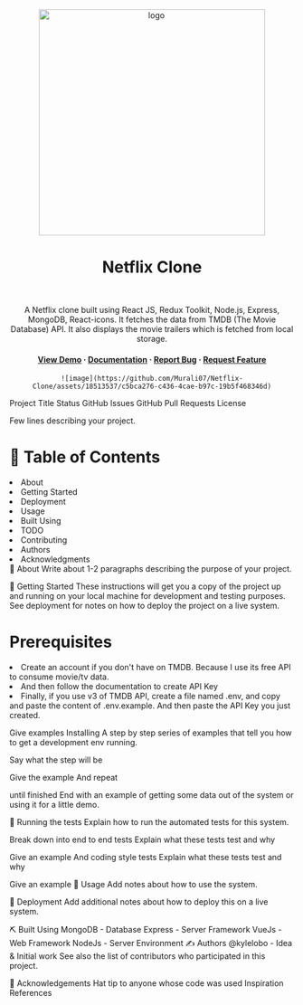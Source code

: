 <div align="center">

  <img src="https://user-images.githubusercontent.com/99184393/211183762-03b6e9b4-9fcd-4874-a0e4-20cf00537c06.gif" alt="logo" width="400" height="auto" />

  <h1>Netflix Clone</h1>
  <br />

  <p>A Netflix clone built using React JS, Redux Toolkit, Node.js, Express, MongoDB, React-icons. It fetches the data from TMDB (The Movie Database) API. It also displays the movie trailers which is fetched from local storage.</p>
  
  <h4>
    <a href="https://fascinating-marzipan-c9fd15.netlify.app/">View Demo</a>
  <span> · </span>
    <a href="https://github.com/Murali07/Netflix-Clone#readme">Documentation</a>
  <span> · </span>
    <a href="https://github.com/SashenJayathilaka/NETFLIX-Clone/issues">Report Bug</a>
  <span> · </span>
    <a href="https://github.com/SashenJayathilaka/NETFLIX-Clone/issues">Request Feature</a>
  </h4>  

    ![image](https://github.com/Murali07/Netflix-Clone/assets/18513537/c5bca276-c436-4cae-b97c-19b5f468346d)

  
</div>

Project Title
Status GitHub Issues GitHub Pull Requests License

Few lines describing your project.
# 📝 Table of Contents
<li>About</li>
<li>Getting Started</li>
<li>Deployment</li>
<li>Usage</li>
<li>Built Using</li>
<li>TODO</li>
<li>Contributing</li>
<li>Authors</li>
<li>Acknowledgments</li>
🧐 About
Write about 1-2 paragraphs describing the purpose of your project.

🏁 Getting Started
These instructions will get you a copy of the project up and running on your local machine for development and testing purposes. See deployment for notes on how to deploy the project on a live system.

# Prerequisites
<li>Create an account if you don't have on TMDB. Because I use its free API to consume movie/tv data.</li>
<li>And then follow the documentation to create API Key</li>
<li>Finally, if you use v3 of TMDB API, create a file named .env, and copy and paste the content of .env.example. And then paste the API Key you just created.</li>

Give examples
Installing
A step by step series of examples that tell you how to get a development env running.

Say what the step will be

Give the example
And repeat

until finished
End with an example of getting some data out of the system or using it for a little demo.

🔧 Running the tests
Explain how to run the automated tests for this system.

Break down into end to end tests
Explain what these tests test and why

Give an example
And coding style tests
Explain what these tests test and why

Give an example
🎈 Usage
Add notes about how to use the system.

🚀 Deployment
Add additional notes about how to deploy this on a live system.

⛏️ Built Using
MongoDB - Database
Express - Server Framework
VueJs - Web Framework
NodeJs - Server Environment
✍️ Authors
@kylelobo - Idea & Initial work
See also the list of contributors who participated in this project.

🎉 Acknowledgements
Hat tip to anyone whose code was used
Inspiration
References
